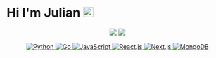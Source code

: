 # Hi I'm Julian <img src="https://media.giphy.com/media/hvRJCLFzcasrR4ia7z/giphy.gif" width="23px" height="23px">

<p align="center">
  <picture>
    <source media="(prefers-color-scheme: dark)" srcset="https://github-readme-stats-nine-lac-18.vercel.app/api?username=juliansommer&hide_border=true&theme=tokyonight&bg_color=00000000&count_private=trues&show_icons=true&hide=contribs%2Cissues&include_all_commits=true">
    <img src="https://github-readme-stats-nine-lac-18.vercel.app/api?username=juliansommer&hide_border=true&count_private=true&show_icons=true&hide=contribs%2Cissues&include_all_commits=true">
  </picture>
  <picture>
    <source media="(prefers-color-scheme: dark)" srcset="https://github-readme-stats-nine-lac-18.vercel.app/api/top-langs?username=juliansommer&hide_border=true&layout=compact&theme=tokyonight&bg_color=00000000&hide=css%2Chtml%2Cjupyter%20notebook&count_private=true">
    <img src="https://github-readme-stats-nine-lac-18.vercel.app/api/top-langs?username=juliansommer&hide_border=true&layout=compact&hide=css%2Chtml%2Cjupyter%20notebook&count_private=true">
  </picture>
</p>

<p align="center">
  <a href="#">
    <img src="https://img.shields.io/badge/Python-3776AB?style=for-the-badge&logo=python&logoColor=white" alt="Python">
    <img src="https://img.shields.io/badge/Go-00ADD8?style=for-the-badge&logo=go&logoColor=white" alt="Go">
    <img src="https://img.shields.io/badge/javascript-%23000.svg?style=for-the-badge&logo=javascript&logoColor=white" alt="JavaScript">
    <img src="https://img.shields.io/badge/react-%2307405e.svg?style=for-the-badge&logo=react&logoColor=white" alt="React.js">
    <img src="https://img.shields.io/badge/Next-black?style=for-the-badge&logo=next.js&logoColor=white" alt="Next.js">
    <img src="https://img.shields.io/badge/MongoDB-%234ea94b.svg?style=for-the-badge&logo=mongodb&logoColor=white" alt="MongoDB">
  </a>
</p>
